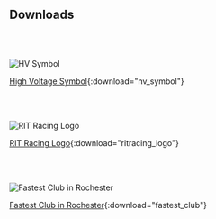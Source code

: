 
## Downloads

<br/><br/>

<div style="text-align: left;">
      <img src="../../Images/hv_symbol.png" alt="HV Symbol"; style="max-width: 20%; height: auto;" />
</div  >

[High Voltage Symbol](../Images/hv_symbol.png){:download="hv_symbol"}

<br/><br/>

<div style="text-align: left;">
      <img src="../../Images/ritracing_logo.png" alt="RIT Racing Logo"; style="max-width: 30%; height: auto;" />
</div>

[RIT Racing Logo](../Images/ritracing_logo.png){:download="ritracing_logo"}

<br/><br/>

<div style="text-align: left;">
      <img src="../../Images/fastest_club.png" alt="Fastest Club in Rochester"/>
</div>

[Fastest Club in Rochester](../Images/fastest_club.png){:download="fastest_club"}